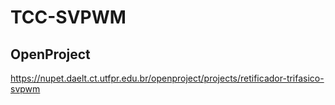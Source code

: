 # TCC-SVPWM

## OpenProject
https://nupet.daelt.ct.utfpr.edu.br/openproject/projects/retificador-trifasico-svpwm
